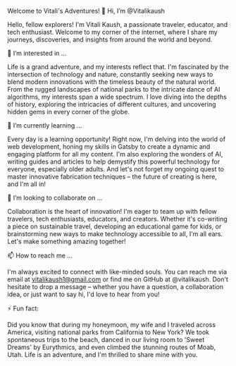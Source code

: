 Welcome to Vitali's Adventures!
👋 Hi, I’m @Vitalikaush

Hello, fellow explorers! I'm Vitali Kaush, a passionate traveler, educator, and tech enthusiast. Welcome to my corner of the internet, where I share my journeys, discoveries, and insights from around the world and beyond.

👀 I’m interested in ...

Life is a grand adventure, and my interests reflect that. I'm fascinated by the intersection of technology and nature, constantly seeking new ways to blend modern innovations with the timeless beauty of the natural world. From the rugged landscapes of national parks to the intricate dance of AI algorithms, my interests span a wide spectrum. I love diving into the depths of history, exploring the intricacies of different cultures, and uncovering hidden gems in every corner of the globe.

🌱 I’m currently learning ...

Every day is a learning opportunity! Right now, I'm delving into the world of web development, honing my skills in Gatsby to create a dynamic and engaging platform for all my content. I'm also exploring the wonders of AI, writing guides and articles to help demystify this powerful technology for everyone, especially older adults. And let's not forget my ongoing quest to master innovative fabrication techniques – the future of creating is here, and I'm all in!

💞️ I’m looking to collaborate on ...

Collaboration is the heart of innovation! I'm eager to team up with fellow travelers, tech enthusiasts, educators, and creators. Whether it's co-writing a piece on sustainable travel, developing an educational game for kids, or brainstorming new ways to make technology accessible to all, I'm all ears. Let's make something amazing together!

📫 How to reach me ...

I'm always excited to connect with like-minded souls. You can reach me via email at vitalikaush1@gmail.com or find me on GitHub at @vitalikaush. Don't hesitate to drop a message – whether you have a question, a collaboration idea, or just want to say hi, I'd love to hear from you!

⚡ Fun fact:

Did you know that during my honeymoon, my wife and I traveled across America, visiting national parks from California to New York? We took spontaneous trips to the beach, danced in our living room to 'Sweet Dreams' by Eurythmics, and even climbed the stunning routes of Moab, Utah. Life is an adventure, and I'm thrilled to share mine with you.

<!---
Vitalikaush/Vitalikaush is a ✨ special ✨ repository because its `README.md` (this file) appears on your GitHub profile.
You can click the Preview link to take a look at your changes.
--->
